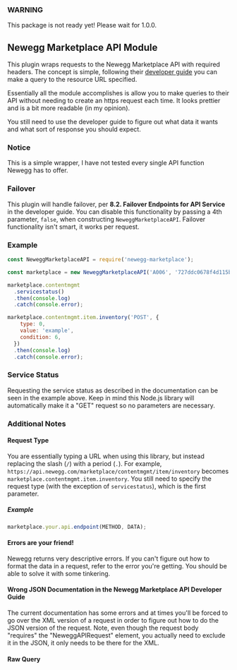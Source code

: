 ### WARNING

This package is not ready yet! Please wait for 1.0.0.
## Newegg Marketplace API Module

This plugin wraps requests to the Newegg Marketplace API with required headers. The concept is simple, following their [developer guide](https://sellerportal.newegg.com/Guideline/Newegg_Marketplace_API_DeveloperGuide.zip) you can make a query to the resource URL specified.

Essentially all the module accomplishes is allow you to make queries to their API without needing to create an https request each time. It looks prettier and is a bit more readable (in my opinion).

You still need to use the developer guide to figure out what data it wants and what sort of response you should expect.

### Notice

This is a simple wrapper, I have not tested every single API function Newegg has to offer.

### Failover

This plugin will handle failover, per **8.2. Failover Endpoints for API Service** in the developer guide. You can disable this functionality by passing a 4th parameter, `false`, when constructing `NeweggMarketplaceAPI`. Failover functionality isn't smart, it works per request.

### Example
```javascript
const NeweggMarketplaceAPI = require('newegg-marketplace');

const marketplace = new NeweggMarketplaceAPI('A006', '727ddc0678f4d115bd544aff46bc15634', '1B6B1383-01D1-4A1E-BA53-05DECE9BD765');

marketplace.contentmgmt
  .servicestatus()
  .then(console.log)
  .catch(console.error);

marketplace.contentmgmt.item.inventory('POST', {
    type: 0,
    value: 'example',
    condition: 6,
  })
  .then(console.log)
  .catch(console.error);
```

### Service Status

Requesting the service status as described in the documentation can be seen in the example above. Keep in mind this Node.js library will automatically make it a "GET" request so no parameters are necessary.

### Additional Notes

#### Request Type

You are essentially typing a URL when using this library, but instead replacing the slash (`/`) with a period (`.`). For example, `https://api.newegg.com/marketplace/contentmgmt/item/inventory` becomes `marketplace.contentmgmt.item.inventory`. You still need to specify the request type (with the exception of `servicestatus`), which is the first parameter.

##### Example

```javascript
marketplace.your.api.endpoint(METHOD, DATA);
```

#### Errors are your friend!

Newegg returns very descriptive errors. If you can't figure out how to format the data in a request, refer to the error you're getting. You should be able to solve it with some tinkering.

#### Wrong JSON Documentation in the Newegg Marketplace API Developer Guide

The current documentation has some errors and at times you'll be forced to go over the XML version of a request in order to figure out how to do the JSON version of the request. Note, even though the request body "requires" the "NeweggAPIRequest" element, you actually need to exclude it in the JSON, it only needs to be there for the XML.

#### Raw Query